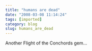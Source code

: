 ```yaml
---
title: "humans are dead"
date: "2008-03-08 11:14:24"
tags: [imported]
category: blog
slug: humans_are_dead
---
```


Another Flight of the Conchords gem...

<object width="425" height="355"><param name="movie" value="http://www.youtube.com/v/WGoi1MSGu64"></param><param name="wmode" value="transparent"></param><embed src="http://www.youtube.com/v/WGoi1MSGu64" type="application/x-shockwave-flash" wmode="transparent" width="425" height="355"></embed></object>
